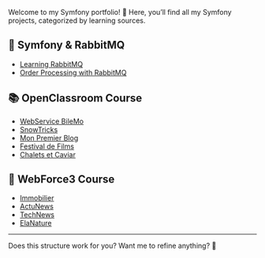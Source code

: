 Welcome to my Symfony portfolio! 🚀 Here, you’ll find all my Symfony projects, categorized by learning sources.

## 📌 Symfony & RabbitMQ
- [Learning RabbitMQ](https://github.com/ZitaNguyen/learning-rabbitmq)
- [Order Processing with RabbitMQ](https://github.com/ZitaNguyen/order-processing-rabbitmq)

## 📚 OpenClassroom Course
- [WebService BileMo](https://github.com/ZitaNguyen/WebServiceBileMo)
- [SnowTricks](https://github.com/ZitaNguyen/SnowTricks)
- [Mon Premier Blog](https://github.com/ZitaNguyen/MonPremierBlog)
- [Festival de Films](https://github.com/ZitaNguyen/festivaldefilms)
- [Chalets et Caviar](https://github.com/ZitaNguyen/chaletsetcaviar)

## 🏫 WebForce3 Course
- [Immobilier](https://github.com/ZitaNguyen/immobilier)
- [ActuNews](https://github.com/ZitaNguyen/actuNews)
- [TechNews](https://github.com/ZitaNguyen/techNews)
- [ElaNature](https://github.com/ZitaNguyen/elanature)

---

Does this structure work for you? Want me to refine anything? 🚀
